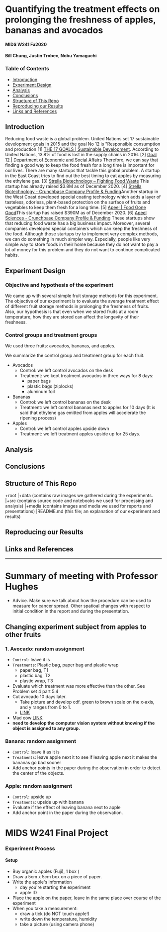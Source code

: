 Quantifying the treatment effects on prolonging the freshness of apples, bananas and avocados
=============================================================================================
#### MIDS W241 Fa2020
#### Bill Chung, Justin Trobec, Nobu Yamaguchi

### Table of Contents

* [Introduction](#introduction)
* [Experiment Design](#experiment_design)
* [Analysis](#analysis)
* [Conclusions](#conclusions)
* [Structure of This Repo](#structure_of_this_repo)
* [Reproducing our Results](#reproducing_our_results)
* [Links and References](#links_and_references)

## Introduction
<a name='introduction' />

Reducing food waste is a global problem. United Nations set 17 sustainable development goals in 2015 and the goal No 12 is "Responsible consumption and production [1] [THE 17 GOALS | Sustainable Development](https://sdgs.un.org/goals). According to United Nations, 13.8% of food is lost in the supply chains in 2016. [2] [Goal 12 | Department of Economic and Social Affairs](https://sdgs.un.org/goals/goal12) Therefore, we can say that finding a good way to keep the food fresh for a long time is important for our lives.
There are many startups that tackle this global problem. A startup in the East Coast tries to find out the best timing to eat apples by measuring the ethylene gas. [3] [Strella Biotechnology – Fighting Food Waste](https://www.strellabiotech.com/) This startup has already raised $3.8M as of December 2020. [4] [Strella Biotechnology - Crunchbase Company Profile & Funding](https://www.crunchbase.com/organization/strella-biotechnology)Another startup in the West Coast developed special coating technology which adds a layer of tasteless, odorless, plant-based protection on the surface of fruits and vegetables to keep them fresh for a long time.  [5] [Apeel | Food Gone Good](https://www.apeel.com/)This startup has raised $390M as of December 2020. [6] [Apeel Sciences - Crunchbase Company Profile & Funding](https://www.crunchbase.com/organization/apeel-sciences) These startups show that reducing food waste has a big business impact.
Moreover, several companies developed special containers which can keep the freshness of the food. Although those startups try to implement very complex methods, we can do something in much simpler way. Especially, people like very simple way to store foods in their home because they do not want to pay a lot of money for this problem and they do not want to continue complicated habits.
    
## Experiment Design
<a name='experiment_design' />

### Objective and hypothesis of the experiment
We came up with several simple fruit storage methods for this experiment.
The objective of our experiment is to evaluate the average treatment effect of different fruit storage methods in prolonging the freshness of fruits.  
Also, our hypothesis is that even when we stored fruits at a room temperature, how they are stored can affect the longevity of their freshness.

### Control groups and treatment groups

We used three fruits: avocados, bananas, and apples.

We summarize the control group and treatment group for each fruit.

* Avocados
	* Control: we left control avocados on the desk
	* Treatment: we kept treatment avocados in three ways for 8 days:
		* paper bags
		* plastic bags (ziplocks)
		* aluminum foil
* Bananas
	* Control: we left control bananas on the desk
	* Treatment: we left control bananas next to apples for 10 days
	(It is said that ethylene gas emitted from apples will accelerate the ripening process)
* Apples
	* Control: we left control apples upside down
	* Treatment: we left treatment apples upside up for 25 days.

## Analysis
<a name='analysis' />

## Conclusions
<a name='conclusions' />

## Structure of This Repo
<a name='structure_of_this_repo' />

+root
|+data      (contains raw images we gathered during the experiments.
|+src       (contains source code and notebooks we used for processing and analysis)
|+media     (contains images and media we used for reports and presentations)
|README.md  (this file; an explanation of our experiment and results)

## Reproducing our Results
<a name='reproducing_our_results' />

## Links and References
<a name='links_and_references' />
    
    
    
    
    
----------------------------    
# Summary of meeting with Professor Hughes

- Advice. Make sure we talk about how the procedure can be used to measure for cancer spread. Other spatioal changes with respect to initial condition in the 
report and during the presentation.

## Changing experiment subject from apples to other fruits

### 1.	Avocado: random assignment
- 	`Control`: leave it is
- 	`Treatments`: Plastic bag, paper bag and plastic wrap
    - paper bag, T1
    - plastic bag, T2
    - plastic wrap, T3
-   Evaluate which treatment was more effective than the other.  See Problem set 4 part 5.4
-  Cut avocado 10 days later.
    - Take picture and develop cdf.  green to brown scale on the x-axis, and y ranges from 0 to 1. 
    - [LINK](https://www.schemecolor.com/green-with-brown-color-combination.php)
- Mad cow [LINK](https://www.mayoclinic.org/diseases-conditions/creutzfeldt-jakob-disease/diagnosis-treatment/drc-20371230#:~:text=Only%20a%20brain%20biopsy%20or,presence%20of%20Creutzfeldt%2DJakob%20disease.)
- **need to develop the computer vision system without knowing if the object is assigned to any group.**

### Banana: random assignment
-	`Control`: leave it as it is
-	`Treatments`: leave apple next it to see if leaving apple next it makes the bananas go bad sooner
-    Add anchor points in the paper during the observation in order to detect the center of the objects. 

### Apple: random assignment
- `Control`: upside up
- `Treatments`: upside up with banana
- Evaluate if the effect of leaving banana next to apple
-    Add anchor point in the paper during the observation. 










# MIDS W241 Final Project
### Experiment Process

#### Setup
- Buy organic apples (Fuji), 1 box (
- Draw a 5cm x 5cm box on a piece of paper.
- Write the apple's information 
  - day you're starting the experiment
  - apple ID
- Place the apple on the paper, leave in the same place over course of the experiment
- When you take a measurement:
  - draw a tick (do NOT touch apple!)
  - write down the temperature, humidity
  - take a picture (using camera phone)
